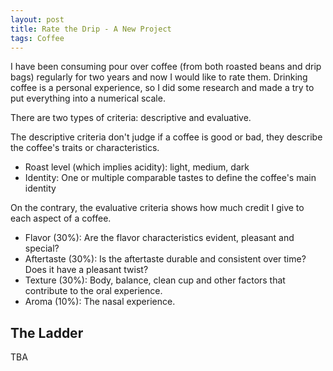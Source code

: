 ```yaml
---
layout: post
title: Rate the Drip - A New Project
tags: Coffee
---
```


I have been consuming pour over coffee (from both roasted beans and drip bags) regularly for two years and now I would like to rate them. Drinking coffee is a personal experience, so I did some research and made a try to put everything into a numerical scale.

There are two types of criteria: descriptive and evaluative.

The descriptive criteria don't judge if a coffee is good or bad, they describe the coffee's traits or characteristics. 

- Roast level (which implies acidity): light, medium, dark
- Identity: One or multiple comparable tastes to define the coffee's main identity

On the contrary, the evaluative criteria shows how much credit I give to each aspect of a coffee. 

- Flavor (30%): Are the flavor characteristics evident, pleasant and special? 
- Aftertaste (30%): Is the aftertaste durable and consistent over time? Does it have a pleasant twist?
- Texture (30%): Body, balance, clean cup and other factors that contribute to the oral experience.
- Aroma (10%): The nasal experience.

## The Ladder

TBA
